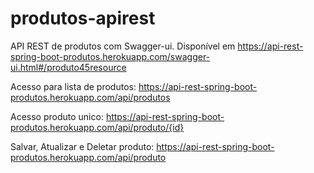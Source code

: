 # produtos-apirest
API REST de produtos com Swagger-ui. Disponível em https://api-rest-spring-boot-produtos.herokuapp.com/swagger-ui.html#/produto45resource


Acesso para lista de produtos: https://api-rest-spring-boot-produtos.herokuapp.com/api/produtos

Acesso produto unico: https://api-rest-spring-boot-produtos.herokuapp.com/api/produto/{id}

Salvar, Atualizar e Deletar produto: https://api-rest-spring-boot-produtos.herokuapp.com/api/produto
